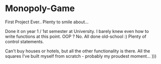 # Monopoly-Game
First Project Ever.. Plenty to smile about...

Done it on year 1 / 1st semester at University.
I barely knew even how to write functions at this point.
OOP ? No. All done old-school :)
Plenty of control statements.

Can't buy houses or hotels, but all the other functionality is there.
All the squares I've built myself from scratch - probably my proudest moment... )))
